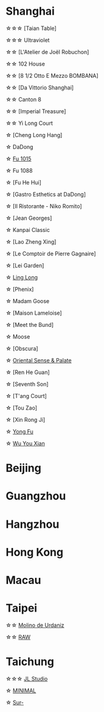 # Shanghai
☆☆☆ [Taian Table]

☆☆☆ Ultraviolet

☆☆ [L'Atelier de Joël Robuchon]

☆☆ 102 House 

☆☆ [8 1/2 Otto E Mezzo BOMBANA] 

☆☆ [Da Vittorio Shanghai]

☆☆ Canton 8 

☆☆ [Imperial Treasure]

☆☆ Yi Long Court

☆ [Cheng Long Hang]

☆ DaDong

☆ [Fu 1015](https://www.instagram.com/p/DAgOlXKyTbt/?hl=en)

☆ Fu 1088

☆ [Fu He Hui]

☆ [Gastro Esthetics at DaDong]

☆ [Il Ristorante - Niko Romito]

☆ [Jean Georges]

☆ Kanpai Classic

☆ [Lao Zheng Xing]

☆ [Le Comptoir de Pierre Gagnaire]

☆ [Lei Garden]

☆ [Ling Long](https://www.instagram.com/p/DBawSo5RKkv/?hl=en)

☆ [Phenix]

☆ Madam Goose

☆ [Maison Lameloise]

☆ [Meet the Bund]

☆ Moose

☆ [Obscura]

☆ [Oriental Sense & Palate](https://www.instagram.com/p/DB07rVax2AK/?hl=en)

☆ [Ren He Guan]

☆ [Seventh Son]

☆ [T'ang Court]

☆ [Tou Zao]

☆ [Xin Rong Ji]

☆ [Yong Fu](https://www.instagram.com/p/DBwAz4UR7il/?hl=en)

☆ [Wu You Xian](https://www.instagram.com/p/DAgOCGbSnqs/?hl=en)

# Beijing

# Guangzhou

# Hangzhou

# Hong Kong

# Macau

# Taipei
☆☆ [Molino de Urdaniz](https://www.instagram.com/p/DBfqCCDRK1l/?hl=en)

☆☆ [RAW](https://www.instagram.com/p/DBax4xixDtt/?hl=en)

# Taichung
☆☆☆ [JL Studio](https://www.instagram.com/p/DBawymNxmJn/?hl=en)

☆ [MINIMAL](https://www.instagram.com/p/DBbqOm3vbKx/?hl=en)

☆ [Sur-](https://www.instagram.com/p/DBYeFaBpMFH/?hl=en)
